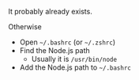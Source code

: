 It probably already exists.

Otherwise
  - Open `~/.bashrc` (or `~/.zshrc`)
  - Find the Node.js path
    - Usually it is `/usr/bin/node`
  - Add the Node.js path to `~/.bashrc`